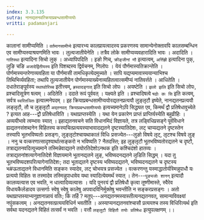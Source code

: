 ```yaml
---
index: 3.3.135
sutra: नानद्यतनवत्क्रियाप्रबन्धसामीप्ययोः
vritti: padamanjari

---
```

कालानां सामीप्यमिति । `वर्तमानसामीप्ये` इत्यारभ्य कालप्रायत्वादस्य प्रकरणस्य सामान्येनोक्तावपि कालसम्बन्धिन एव सामीप्यस्याश्रयणमिति भावः । लुल्यजातीयेनेति । तत्रैव लोके सामीप्यव्यवहारादिति भावः । अदादिति । `गातिस्था` इत्यादिना सिचो लुक् । अध्यापिपदिति । इङो णिच्, `क्रीङ्जीनां णौ` इत्यात्वम्, `अर्त्तिह्री` इत्यादिना पुक्, लुङि चङि `अजादेर्द्वितीयस्य` इति पिशब्दस्य द्विर्वचनम्, णिलोपः ।
येयं पौर्णमास्यतिक्रान्तेति । पोर्णमास्यन्तरेणाव्यवहिता या पौर्णमासी तामधिकृत्येदमुच्यते । सापि यद्यप्यमावास्ययान्याभिश्च तिथिभिर्व्यवहिता; तथापि तुल्यजातीयेन पोर्णमास्याख्येनाव्यहितत्वात्समीप्यं नातिवर्त्तते । आधितेति । दधातेराङ्पूर्वस्य `स्थाघ्वोरिच्च` इतीत्त्वम्, `ह्रस्वादङ्गात्` इति सिचो लोपः । अयष्टेति । `झलो झलि` इति सिचो लोपः, व्रश्चादिसूत्रेण षत्वम् । अदितेति । ददाते रूपं पूर्ववत् । यक्ष्यते इति । व्रश्चादिषत्वे `षढोः कः सि` इति कत्वम्, सर्वत्र `स्वरितञितः` इत्यात्मनेपदम् ।
इह क्रियाप्रबन्धसामीप्ययोरद्यतनप्रत्ययौ लुङ्लृटौ इष्येते, नानद्यतनप्रत्ययौ लङ्लृटौ, तौ च लुङ्लृटौ `अद्तनवत् क्रियाप्रबन्धसामीप्ययोः` इत्यच्यमानेऽपि सिद्ध्यत एव, किमर्थं द्वौ प्रतिषेधावुच्येते ? इत्यत आह---द्वौ प्रतिषेधाविति । यथाप्राप्तस्येति । यथा येन प्रकारेण प्राप्तं प्राप्तिर्यस्येति बहुव्रीहिः । अव्ययीभावे त्वम्भावः स्यात् । इहाद्यतनवचने सति विधानमिदं विज्ञायते, तत्र लड्विधिप्रसङ्गे पूर्वविधाने ह्यद्यतनसंशब्दनेन विहितस्य कस्यचित्प्रत्ययस्याभावादद्यतने दृष्टस्यातिदेशः, लट् चाप्यद्यतने दृष्टस्तेन तस्यापि भूतभविष्यतोः प्रसङ्गः, लुङ्लृटोश्चायथाकालं विधिः प्रसज्येत---लुङो विषये लृट्, लृटश्च विषये लुङ् । ननु च वत्करणात्सादृश्यार्थात्सङ्करो न भविष्यति ? नैतदस्ति; इह लुङ्लृटौ भूतभविष्यतोरद्यतने च दृष्टौ, तत्राद्यतनवदित्युच्यमाने तस्मिन्नेवाद्यतने तयोरतिदेशोऽनथक इति कश्चिदंशो हातव्यः । तत्राद्यतनांशत्यागेनातिदेशे विज्ञायमाने भूतानद्यतने लुङ्, भविष्यदनद्यतने लृडिति सिद्धम् । यदा तु भूतभविष्यदशपरित्यागेनातिदेशः; तदा भूताद्यतने दृष्टस्य भविष्यदद्यतने, भविष्यदनद्यतने च दृष्टस्य भ#ऊताद्यतने विधानमिति सङ्करः स्यादेव, लट् चोभयत्र प्रसज्येत । वत्करणन्तु यस्माद्धातोर्यस्मिन्नुपाधौ यः प्रत्ययो विहितः स तस्मादेव तस्मिन्नुपाधावेव यथा स्यादित्येवमर्थं स्यात् । तेन---`पूङ्यजोः शानन्` इत्यादौ कालव्यत्यास एव भवति, न धात्वादिव्यत्यासः । यदि पुनरयं द्वौ प्रतिषेधौ कृत्वा तूष्णीमास्ते, स्वैरेव विधायकैर्लडादय उत्सर्गाः स्वेषु स्वेषु कालेषु अपवादविनिर्मुक्तेषु भवन्तीति न सङ्करप्रसङ्गः । अतो यथाप्राप्तस्याभ्यनुज्ञानान्नायं वतिः; किं तर्हि ? मतुप्---अनद्यतनमस्यास्तीत्यनद्यतनवत्, सामान्यविवक्ष्यां नपुंसकत्वम् । अनद्यतनवत्प्रत्ययविधिर्न भवतीति । अस्याप्यनद्यतनवांश्चासौ प्रत्ययश्च तस्य विधिरित्यर्थ इति सर्वथा यदनद्यतने विहितं तत्सर्वं न भवति । वत्तौ `लङ्लुटौ विहितौ तयोः प्रतिषेधः` इत्युपलक्षणम् ।।